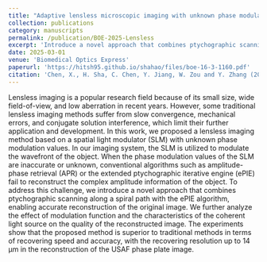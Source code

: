 ```yaml
---
title: "Adaptive lensless microscopic imaging with unknown phase modulation"
collection: publications
category: manuscripts
permalink: /publication/BOE-2025-Lensless
excerpt: 'Introduce a novel approach that combines ptychographic scanning along a spiral path with the ePIE algorithm, enabling accurate reconstruction of the original image.'
date: 2025-03-01
venue: 'Biomedical Optics Express'
paperurl: 'https://hitsh95.github.io/shahao/files/boe-16-3-1160.pdf'
citation: 'Chen, X., H. Sha, C. Chen, Y. Jiang, W. Zou and Y. Zhang (2025). "Adaptive lensless microscopic imaging with unknown phase modulation." Biomedical Optics Express 16(3).'
---
```


Lensless imaging is a popular research field because of its small size, wide field-of-view, and low aberration in recent years. However, some traditional lensless imaging methods suffer from slow convergence, mechanical errors, and conjugate solution interference, which limit their further application and development. In this work, we proposed a lensless imaging method based on a spatial light modulator (SLM) with unknown phase modulation values. In our imaging system, the SLM is utilized to modulate the wavefront of the object. When the phase modulation values of the SLM are inaccurate or unknown, conventional algorithms such as amplitude-phase retrieval (APR) or the extended ptychographic iterative engine (ePIE) fail to reconstruct the complex amplitude information of the object. To address this challenge, we introduce a novel approach that combines ptychographic scanning along a spiral path with the ePIE algorithm, enabling accurate reconstruction of the original image. We further analyze the effect of modulation function and the characteristics of the coherent light source on the quality of the reconstructed image. The experiments show that the proposed method is superior to traditional methods in terms of recovering speed and accuracy, with the recovering resolution up to 14 μm in the reconstruction of the USAF phase plate image.

